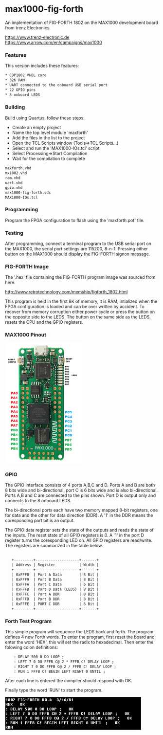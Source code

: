 # max1000-fig-forth #

An implementation of FIG-FORTH 1802 on the MAX1000 development board from trenz Electronics.

https://www.trenz-electronic.de
https://www.arrow.com/en/campaigns/max1000

### Features ###

This version includes these features:

    * CDP1802 VHDL core
    * 32K RAM
    * UART connected to the onboard USB serial port
    * 22 GPIO pins
    * 8 onboard LEDS

### Building ###

Build using Quartus, follow these steps:
  
  * Create an empty project
  * Name the top level module 'maxforth'
  * Add the files in the list to the project
  * Open the TCL Scripts window (Tools=>TCL Scripts...)
  * Select and run the 'MAX1000-IOs.tcl' script
  * Select Processing=>Start Compilation
  * Wait for the compilation to complete

```
maxforth.vhd
mx1802.vhd
ram.vhd
uart.vhd
gpio.vhd
max1000-fig-forth.sdc
MAX1000-IOs.tcl
``` 

### Programming ###

Program the FPGA configuration to flash using the 'maxforth.pof' file.

### Testing ###

After programming, connect a terminal program to the USB serial port on the MAX1000, the serial port settings
are 115200, 8-n-1. Pressing either button on the MAX1000 should display the FIG-FORTH signon message.

### FIG-FORTH Image ###

The '.hex' file containing the FIG-FORTH program image was sourced from here:

http://www.retrotechnology.com/memship/figforth_1802.html

This program is held in the first 8K of memory, it is RAM, intialized when the FPGA configuration is loaded and
can be over written by accident. To recover from memory corruption either power cycle or press the button on the
opposite side to the LEDS. The button on the same side as the LEDS, resets the CPU and the GPIO registers.

### MAX1000 Pinout ###

![pinout](/pictures/pinout.png)

### GPIO ####

The GPIO interface consists of 4 ports A,B,C and D. Ports A and B are both 8 bits wide and bi-directional,
port C is 6 bits wide and is also bi-directional. Ports A,B and C are connected to the pins shown. Port D
is output only and connects to the 8 onboard LEDS.

The bi-directional ports each have two memory mapped 8-bit registers, one for data and the other for
data direction (DDR). A '1' in the DDR means the coresponding port bit is an output.

The GPIO data register sets the state of the outputs and reads the state of the inputs. The reset
state of all GPIO registers is 0. A '1' in the port D register turns the coresponding LED on.
All GPIO registers are read/write. The registers are summarized in the table below.

```

   +---------+--------------------+-------+
   | Address | Register           | Width |
   +---------+--------------------+-------+
   | 0xFFF8  | Port A Data        | 8 Bit |
   | 0xFFF9  | Port B Data        | 8 Bit |
   | 0xFFFA  | Port C Data        | 6 Bit |
   | 0xFFFB  | Port D Data (LEDS) | 8 Bit |
   | 0xFFFC  | Port A DDR         | 8 Bit |
   | 0xFFFD  | Port B DDR         | 8 Bit |
   | 0xFFFE  | PORT C DDR         | 6 Bit |
   +---------+--------------------+-------+

```


### Forth Test Program ###

This simple program will sequence the LEDS back and forth. The program defines 4 new Forth words. To enter the
program, first reset the board and enter the word 'HEX', this will set the radix to hexadecimal. Then enter
the folowing colon definitions:

```
    : DELAY 500 0 DO LOOP ;
    : LEFT 7 0 DO FFFB C@ 2 * FFFB C! DELAY LOOP ;
    : RIGHT 7 0 DO FFFB C@ 2 / FFFB C! DELAY LOOP ;
    : RUN 1 FFFB C! BEGIN LEFT RIGHT 0 UNTIL ;

```

After each line is entered the compiler should respond with OK.

Finally type the word 'RUN' to start the program.

![term](/pictures/term.png)
